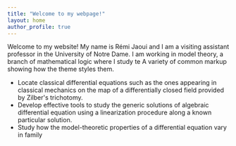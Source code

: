 ```yaml
---
title: "Welcome to my webpage!"
layout: home
author_profile: true
---
```



Welcome to my website! My name is Rémi Jaoui and I am a visiting assistant professor in the University of Notre Dame. I am working in model theory, a branch of mathematical logic where I study te
A variety of common markup showing how the theme styles them.

  * Locate classical differential equations such as the ones appearing in classical mechanics on the map of a differentially closed field provided by Zilber's trichotomy. 
  * Develop effective tools to study the generic solutions of algebraic differential equation using a linearization procedure along a known particular solution.
  * Study how the model-theoretic properties of a differential equation vary in family


